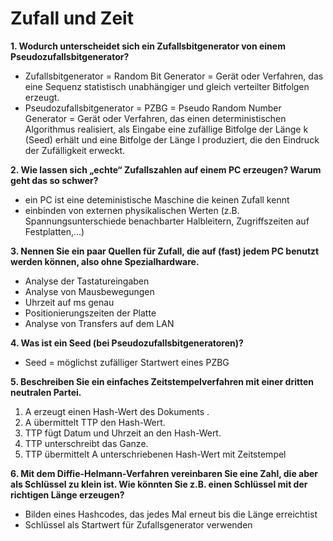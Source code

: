 
# Zufall und Zeit

**1. Wodurch unterscheidet sich ein Zufallsbitgenerator von einem Pseudozufallsbitgenerator?**
* Zufallsbitgenerator = Random Bit Generator = Gerät oder Verfahren, das eine Sequenz statistisch unabhängiger und gleich verteilter Bitfolgen erzeugt.
* Pseudozufallsbitgenerator = PZBG = Pseudo Random Number Generator = Gerät oder Verfahren, das einen deterministischen Algorithmus realisiert, als Eingabe eine zufällige Bitfolge der Länge k (Seed) erhält und eine Bitfolge der Länge l produziert, die den Eindruck der Zufälligkeit erweckt. 

**2. Wie lassen sich „echte“ Zufallszahlen auf einem PC erzeugen? Warum geht das so schwer?**
* ein PC ist eine deteministische Maschine die keinen Zufall kennt 
* einbinden von externen physikalischen Werten (z.B. Spannungsunterschiede benachbarter Halbleitern, Zugriffszeiten auf Festplatten,...)

**3. Nennen Sie ein paar Quellen für Zufall, die auf (fast) jedem PC benutzt werden können, also ohne Spezialhardware.**
* Analyse der Tastatureingaben
* Analyse von Mausbewegungen
* Uhrzeit auf ms genau
* Positionierungszeiten der Platte
* Analyse von Transfers auf dem LAN

**4. Was ist ein Seed (bei Pseudozufallsbitgeneratoren)?**
* Seed = möglichst zufälliger Startwert eines PZBG 

**5. Beschreiben Sie ein einfaches Zeitstempelverfahren mit einer dritten neutralen Partei.**

1. A erzeugt einen Hash-Wert des Dokuments .
2. A übermittelt TTP den Hash-Wert.
3. TTP fügt Datum und Uhrzeit an den Hash-Wert.
4. TTP unterschreibt das Ganze.
5. TTP übermittelt A unterschriebenen Hash-Wert mit Zeitstempel

**6. Mit dem Diffie-Helmann-Verfahren vereinbaren Sie eine Zahl, die aber als Schlüssel zu klein ist. Wie könnten Sie z.B. einen Schlüssel mit der richtigen Länge erzeugen?**
* Bilden eines Hashcodes, das jedes Mal erneut bis die Länge erreichtist
* Schlüssel als Startwert für Zufallsgenerator verwenden